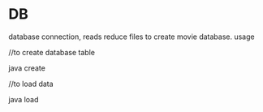 DB
==

database connection, reads reduce files to create movie database.
usage 

//to create database table

java <jar> create

//to load data

java <jar> load <folder containing input files>
